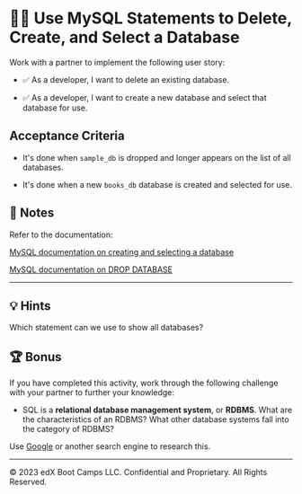 # 📖✅ Use MySQL Statements to Delete, Create, and Select a Database

Work with a partner to implement the following user story:

* ✅ As a developer, I want to delete an existing database.

* ✅ As a developer, I want to create a new database and select that database for use.

## Acceptance Criteria

* It's done when `sample_db` is dropped and longer appears on the list of all databases.

* It's done when a new `books_db` database is created and selected for use.

## 📝 Notes

Refer to the documentation:

[MySQL documentation on creating and selecting a database](https://dev.mysql.com/doc/refman/8.0/en/creating-database.html)

[MySQL documentation on DROP DATABASE](https://dev.mysql.com/doc/refman/8.0/en/drop-database.html)

---

## 💡 Hints

Which statement can we use to show all databases?

## 🏆 Bonus

If you have completed this activity, work through the following challenge with your partner to further your knowledge:

* SQL is a **relational database management system**, or **RDBMS**. What are the characteristics of an RDBMS? What other database systems fall into the category of RDBMS?

Use [Google](https://www.google.com) or another search engine to research this.

---
© 2023 edX Boot Camps LLC. Confidential and Proprietary. All Rights Reserved.
